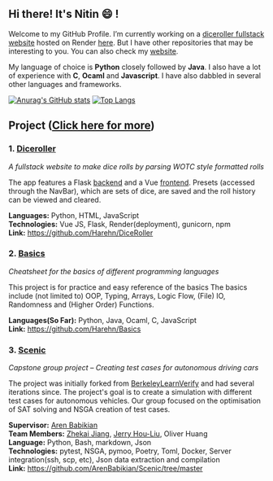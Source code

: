 ## Hi there! It's Nitin :smile: !
<!--
**Harehn/Harehn** is a ✨ _special_ ✨ repository because its `README.md` (this file) appears on your GitHub profile.
-->

Welcome to my GitHub Profile.
I’m currently working on a [diceroller fullstack website](https://github.com/Harehn/DiceRoller) hosted on Render
[here](https://dicerollers.onrender.com/). 
But I have other repositories that may be interesting to you. You can also check my [website](https://harehn-kaundun.onrender.com/).

My language of choice is **Python** closely followed by **Java**.
I also have a lot of experience with **C**, **Ocaml** and **Javascript**. 
I have also dabbled in several other languages and frameworks.

[![Anurag's GitHub stats](https://github-readme-stats.vercel.app/api?username=Harehn&hide=prs&show_icons=true&theme=synthwave)](https://github.com/anuraghazra/github-readme-stats) 
[![Top Langs](https://github-readme-stats.vercel.app/api/top-langs/?username=Harehn&layout=donut&theme=synthwave)](https://github.com/anuraghazra/github-readme-stats)

## Project ([Click here for more](Projects.md))

### 1. [Diceroller](https://github.com/Harehn/DiceRoller)
_A fullstack website to make dice rolls by parsing WOTC style formatted rolls_

The app features a Flask [backend](https://diceroller-uwe7.onrender.com) and a Vue [frontend](https://dicerollers.onrender.com/). 
Presets (accessed through the NavBar), which are sets of dice, are saved and the roll history can be viewed and cleared.

**Languages:** Python, HTML, JavaScript\
**Technologies:** Vue JS, Flask, Render(deployment), gunicorn, npm\
**Link:** https://github.com/Harehn/DiceRoller


### 2. [Basics](https://github.com/Harehn/Basics)
_Cheatsheet for the basics of different programming languages_

This project is for practice and easy reference of the basics
The basics include (not limited to) OOP, Typing, Arrays, Logic Flow, (File) IO, Randomness and (Higher Order) Functions.

**Languages(So Far):** Python, Java, Ocaml, C, JavaScript\
**Link:** https://github.com/Harehn/Basics 

### 3.  [Scenic](https://github.com/ArenBabikian/Scenic/tree/master)
_Capstone group project – Creating test cases for autonomous driving cars_

The project was initially forked from [BerkeleyLearnVerify](https://github.com/BerkeleyLearnVerify/Scenic) and 
had several iterations since. 
The project's goal is to create a simulation with different test cases for autonomous vehicles. 
Our group focused on the optimisation of SAT solving and NSGA creation of test cases. 

**Supervisor:** [Aren Babikian](https://github.com/ArenBabikian) \
**Team Members:** [Zhekai Jiang](https://github.com/zhekai-jiang), [Jerry Hou-Liu](https://github.com/JryHL), Oliver Huang\
**Language:** Python, Bash, markdown, Json \
**Technologies:** pytest, NSGA, pymoo, Poetry, Toml, Docker, Server integration(ssh, scp, etc), Json data extraction and compilation\
**Link:** https://github.com/ArenBabikian/Scenic/tree/master
